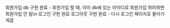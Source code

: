 회원가입 db 구현 완료 - 회원가입 할 때, 이미 db에 있는 아이디로 회원가입 하려하면 회원가입 안 됨\n
로그인 구현 완료
로그아웃 구현 완료 - 다시 로그인 페이지로 돌아가게끔
